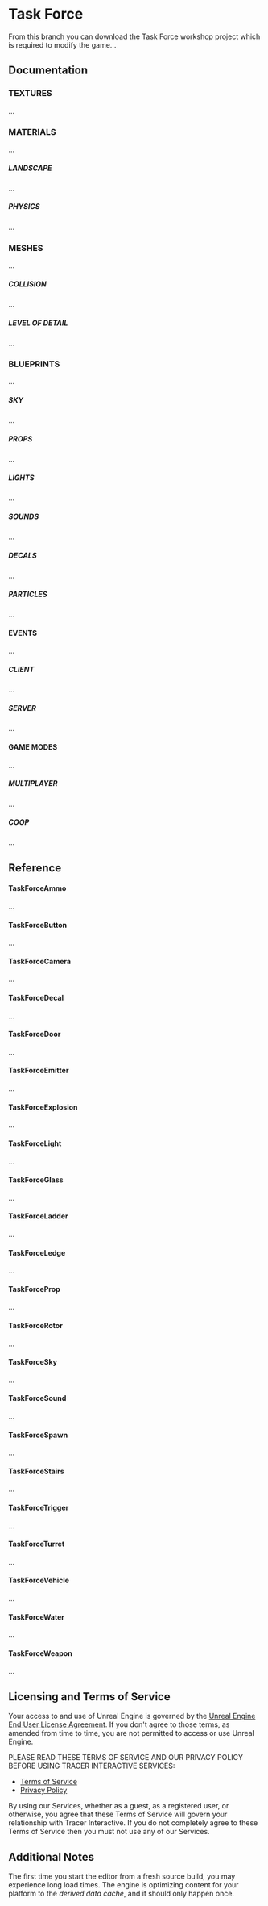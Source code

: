 Task Force
=============

From this branch you can download the Task Force workshop project which is required to modify the game...

Documentation
---------------------------

### TEXTURES
...

### MATERIALS
...

##### LANDSCAPE
...

##### PHYSICS
...

### MESHES
...

##### COLLISION
...

##### LEVEL OF DETAIL
...

### BLUEPRINTS
...

##### SKY
...

##### PROPS
...

##### LIGHTS
...

##### SOUNDS
...

##### DECALS
...

##### PARTICLES
...

#### EVENTS
...

##### CLIENT
...

##### SERVER
...

#### GAME MODES
...

##### MULTIPLAYER
...

##### COOP
...

Reference
---------------------------

#### TaskForceAmmo
...

#### TaskForceButton
...

#### TaskForceCamera
...

#### TaskForceDecal
...

#### TaskForceDoor
...

#### TaskForceEmitter
...

#### TaskForceExplosion
...

#### TaskForceLight
...

#### TaskForceGlass
...

#### TaskForceLadder
...

#### TaskForceLedge
...

#### TaskForceProp
...

#### TaskForceRotor
...

#### TaskForceSky
...

#### TaskForceSound
...

#### TaskForceSpawn
...

#### TaskForceStairs
...

#### TaskForceTrigger
...

#### TaskForceTurret
...

#### TaskForceVehicle
...

#### TaskForceWater
...

#### TaskForceWeapon
...


Licensing and Terms of Service
---------------------------

Your access to and use of Unreal Engine is governed by the [Unreal Engine End User License Agreement](https://www.unrealengine.com/eula). If you don't agree to those terms, as amended from time to time, you are not permitted to access or use Unreal Engine.

PLEASE READ THESE TERMS OF SERVICE AND OUR PRIVACY POLICY BEFORE USING TRACER INTERACTIVE SERVICES:

*  [Terms of Service](http://tracerinteractive.com/terms)
*  [Privacy Policy](http://tracerinteractive.com/privacy)

By using our Services, whether as a guest, as a registered user, or otherwise, you agree that these Terms of Service will govern your relationship with Tracer Interactive. If you do not completely agree to these Terms of Service then you must not use any of our Services.


Additional Notes
----------------

The first time you start the editor from a fresh source build, you may experience long load times. 
The engine is optimizing content for your platform to the _derived data cache_, and it should only happen once.

